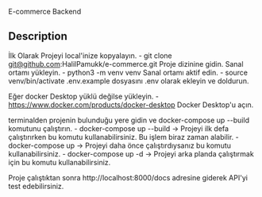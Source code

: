 E-commerce Backend

## Description
İlk Olarak Projeyi local'inize kopyalayın.
    - git clone git@github.com:HalilPamukk/e-commerce.git
Proje dizinine gidin.
Sanal ortamı yükleyin. 
    - python3 -m venv venv
Sanal ortamı aktif edin.
    - source venv/bin/activate
.env.example dosyasını .env olarak ekleyin ve doldurun.

Eğer docker Desktop yüklü değilse yükleyin.
    - https://www.docker.com/products/docker-desktop
Docker Desktop'u açın.

terminalden projenin bulunduğu yere gidin ve docker-compose up --build komutunu çalıştırın.
    - docker-compose up --build -> Projeyi ilk defa çalıştırırken bu komutu kullanabilirsiniz. Bu işlem biraz zaman alabilir.
    - docker-compose up -> Projeyi daha önce çalıştırdıysanız bu komutu kullanabilirsiniz.
    - docker-compose up -d -> Projeyi arka planda çalıştırmak için bu komutu kullanabilirsiniz.

Proje çalıştıktan sonra http://localhost:8000/docs adresine giderek API'yi test edebilirsiniz.